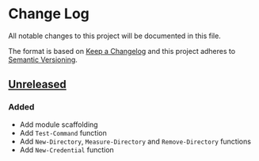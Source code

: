 # Change Log

All notable changes to this project will be documented in this file.

The format is based on [Keep a Changelog](http://keepachangelog.com/)
and this project adheres to [Semantic Versioning](http://semver.org/).

## [Unreleased]

### Added

- Add module scaffolding
- Add `Test-Command` function
- Add `New-Directory`, `Measure-Directory` and `Remove-Directory` functions
- Add `New-Credential` function

[Unreleased]: https://github.com/kitforbes/UtilitiesPS/compare/1e5f30c...HEAD
